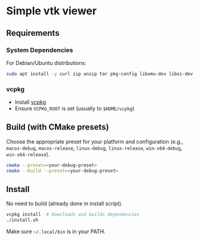 # Simple vtk viewer

## Requirements

### System Dependencies

For Debian/Ubuntu distributions:

```sh
sudo apt install -y curl zip unzip tar pkg-config libxmu-dev libxi-dev libgl-dev libxt-dev libglvnd-dev libopengl-dev libglx-dev libegl-dev cmake ninja-build
```

### vcpkg

- Install [vcpkg](https://learn.microsoft.com/en-gb/vcpkg/get_started/get-started?pivots=shell-bash)
- Ensure `VCPKG_ROOT` is set (usually to `$HOME/vcpkg`)

## Build (with CMake presets)

Choose the appropriate preset for your platform and configuration (e.g., `macos-debug`, `macos-release`, `linux-debug`, `linux-release`, `win-x64-debug`, `win-x64-release`).

```sh
cmake --preset=<your-debug-preset>
cmake --build --preset=<your-debug-preset>
```

## Install

No need to build (already done in install script).

```sh
vcpkg install  # Downloads and builds dependencies
./install.sh
```

Make sure `~/.local/bin` is in your PATH.
